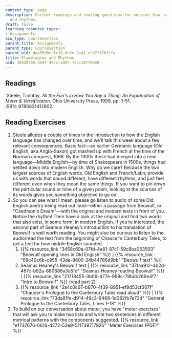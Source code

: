 ```yaml
---
content_type: page
description: Further readings and reading questions for session four on etymologies
  and rhythms.
draft: false
learning_resource_types:
- Assignments
ocw_type: CourseSection
parent_title: Assignments
parent_type: CourseSection
parent_uid: daa55d0c-6c18-de2e-2e41-ccb7ff7b31fa
title: Etymologies and Rhythms
uid: 38928765-d597-4872-a407-7c5c187768e8
---
```

## Readings

 Steele, Timothy. *All the Fun's in How You Say a Thing: An Explanation of Meter & Versification.* Ohio University Press, 1999. pp. 1–51.  ISBN: 9780821412602.

## Reading Exercises

1. Steele alludes a couple of times in the introduction to how the English language has changed over time, and we'll talk this week about a few relevant consequences. Basic fact—an earlier Germanic language (Old English, aka Anglo-Saxon) got mashed up with French at the time of the Norman conquest, 1066. By the 1300s these had merged into a new language—Middle English—by time of Shakespeare in 1500s, things had settled down into modern English. Why do we care? Because the two largest sources of English words, Old English and French/Latin, provide us with words that sound different, have different rhythms, and just feel different even when they mean the same things. If you want to pin down the particular sound or tone of a given poem, looking at the sources of its words gives you something objective to go on.
2. So you can see what I mean, please go listen to audio of some Old English poetry being read out loud—either a passage from Beowulf, or "Caedmon's Dream"—with the original and modern texts in front of you. Notice the rhythm! Then have a look at the original and find two words that also exist, in some form, in modern English. If you’re interested, the second part of Seamus Heaney’s introduction to his translation of Beowulf is well worth reading. You might also be curious to listen to the audio/read the text from the beginning of Chaucer’s Canterbury Tales, to get a feel for how middle English sounded.
    1. {{% resource_link "3458c69a-07fd-4e81-87c1-59c8ba063593" "Beowulf opening lines in Old English" %}} | {{% resource_link "68c40c6b-c955-43de-8606-24b44786d9bb" "Beowulf text" %}}
    2. Seamus Heaney's Beowulf text | {{% resource_link "37faa912-4b2d-467c-b92a-880686a3a5fe" "Seamus Heaney reading Beowulf" %}} | {{% resource_link "21718455-3b06-477e-998c-79bdb269e4f7" "Intro to Beowulf" %}} (read part 2)
    3. {{% resource_link "2a4c0c67-b870-4f39-8951-ef9d53cf307f" "Chaucer's Prologue to the Canterbury Tales read aloud" %}} | {{% resource_link "73da81fe-d914-49c3-9468-1d082fb7e72d" "General Prologue to the Canterbury Tales, Lines 1-18" %}} 
3. To build on our conversation about meter, you have "meter exercises" that will ask you to make two lists and write two sentences in different metrical patterns with the components suggested. {{% resource_link "ef737676-0616-d272-52e9-51173971792b" "Meter Exercises (PDF)" %}}